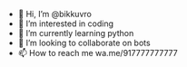 - 👋 Hi, I’m @bikkuvro
- 👀 I’m interested in coding
- 🌱 I’m currently learning python
- 💞️ I’m looking to collaborate on bots
- 📫 How to reach me wa.me/917777777777

<!---
bikkuvro/bikkuvro is a ✨ special ✨ repository because its `README.md` (this file) appears on your GitHub profile.
You can click the Preview link to take a look at your changes.
--->
